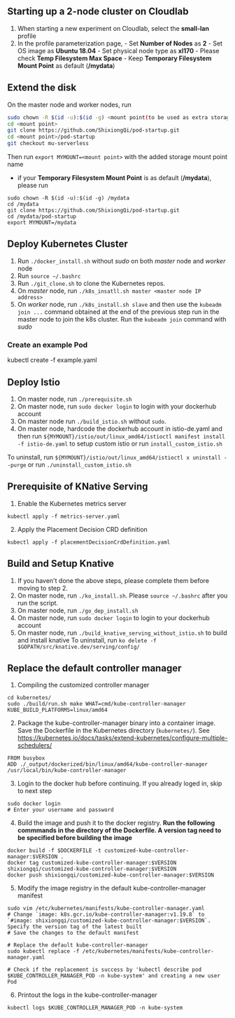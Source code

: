 ## Starting up a 2-node cluster on Cloudlab 
1. When starting a new experiment on Cloudlab, select the **small-lan** profile
2. In the profile parameterization page, 
        - Set **Number of Nodes** as **2**
        - Set OS image as **Ubuntu 18.04**
        - Set physical node type as **xl170**
        - Please check **Temp Filesystem Max Space**
        - Keep **Temporary Filesystem Mount Point** as default (**/mydata**)

## Extend the disk
On the master node and worker nodes, run
```bash
sudo chown -R $(id -u):$(id -g) <mount point(to be used as extra storage)>
cd <mount point>
git clone https://github.com/ShixiongQi/pod-startup.git
cd <mount point>/pod-startup
git checkout mu-serverless
```
Then run `export MYMOUNT=<mount point>` with the added storage mount point name

- if your **Temporary Filesystem Mount Point** is as default (**/mydata**), please run
```
sudo chown -R $(id -u):$(id -g) /mydata
cd /mydata
git clone https://github.com/ShixiongQi/pod-startup.git
cd /mydata/pod-startup
export MYMOUNT=/mydata
```

## Deploy Kubernetes Cluster
1. Run `./docker_install.sh` without *sudo* on both *master* node and *worker* node
2. Run `source ~/.bashrc`
3. Run `./git_clone.sh` to clone the Kubernetes repos.
4. On *master* node, run `./k8s_insatll.sh master <master node IP address>`
5. On *worker* node, run `./k8s_install.sh slave` and then use the `kubeadm join ...` command obtained at the end of the previous step run in the master node to join the k8s cluster. Run the `kubeadm join` command with *sudo*

### Create an example Pod
kubectl create -f example.yaml

## Deploy Istio
1. On master node, run `./prerequisite.sh`
2. On master node, run `sudo docker login` to login with your dockerhub account
3. On master node run `./build_istio.sh` without `sudo`.
4. On master node, hardcode the dockerhub account in istio-de.yaml and then run `${MYMOUNT}/istio/out/linux_amd64/istioctl manifest install -f istio-de.yaml` to setup custom istio or run `install_custom_istio.sh`

To uninstall, run `${MYMOUNT}/istio/out/linux_amd64/istioctl x uninstall --purge` or run `./uninstall_custom_istio.sh`

## Prerequisite of KNative Serving
1. Enable the Kubernetes metrics server 
```
kubectl apply -f metrics-server.yaml
```
2. Apply the Placement Decision CRD definition
```
kubectl apply -f placementDecisionCrdDefinition.yaml
```

## Build and Setup Knative
1. If you haven't done the above steps, please complete them before moving to step 2.
2. On master node, run `./ko_install.sh`. Please `source ~/.bashrc` after you run the script.
3. On master node, run `./go_dep_install.sh`
4. On master node, run `sudo docker login` to login to your dockerhub account
5. On master node, run `./build_knative_serving_without_istio.sh` to build and install knative
To uninstall, run `ko delete -f $GOPATH/src/knative.dev/serving/config/`

## Replace the default controller manager
1. Compiling the customized controller manager
```
cd kubernetes/
sudo ./build/run.sh make WHAT=cmd/kube-controller-manager KUBE_BUILD_PLATFORMS=linux/amd64
```
2. Package the kube-controller-manager binary into a container image. Save the Dockerfile in the Kubernetes directory (`kubernetes/`). See <https://kubernetes.io/docs/tasks/extend-kubernetes/configure-multiple-schedulers/>
```
FROM busybox
ADD ./_output/dockerized/bin/linux/amd64/kube-controller-manager /usr/local/bin/kube-controller-manager
```
3. Login to the docker hub before continuing. If you already loged in, skip to next step
```
sudo docker login
# Enter your username and password
```
4. Build the image and push it to the docker registry. **Run the following commmands in the directory of the Dockerfile. A version tag need to be specified before building the image**
```
docker build -f $DOCKERFILE -t customized-kube-controller-manager:$VERSION .
docker tag customized-kube-controller-manager:$VERSION shixiongqi/customized-kube-controller-manager:$VERSION
docker push shixiongqi/customized-kube-controller-manager:$VERSION
```
5. Modify the image registry in the default kube-controller-manager manifest
```
sudo vim /etc/kubernetes/manifests/kube-controller-manager.yaml
# Change `image: k8s.gcr.io/kube-controller-manager:v1.19.8` to `#image: shixiongqi/customized-kube-controller-manager:$VERSION`. Specify the version tag of the latest built
# Save the changes to the default manifest

# Replace the default kube-controller-manager
sudo kubectl replace -f /etc/kubernetes/manifests/kube-controller-manager.yaml

# Check if the replacement is success by 'kubectl describe pod $KUBE_CONTROLLER_MANAGER_POD -n kube-system' and creating a new user Pod
```
6. Printout the logs in the kube-controller-manager
```
kubectl logs $KUBE_CONTROLLER_MANAGER_POD -n kube-system
```
